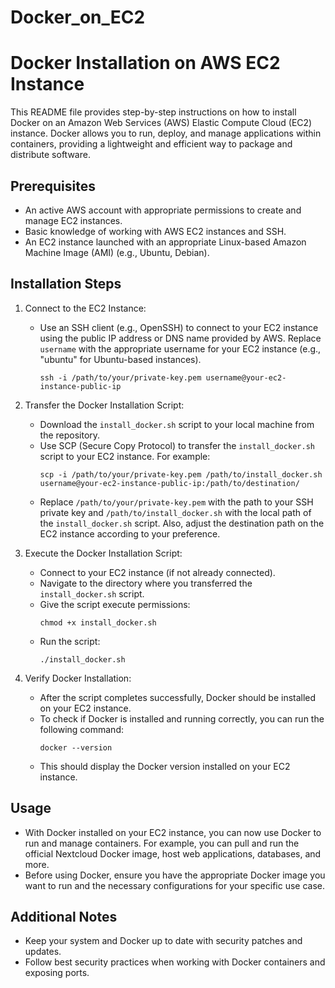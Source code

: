 # Docker_on_EC2
Docker Installation on AWS EC2 Instance
======================================

This README file provides step-by-step instructions on how to install Docker on an Amazon Web Services (AWS) Elastic Compute Cloud (EC2) instance. Docker allows you to run, deploy, and manage applications within containers, providing a lightweight and efficient way to package and distribute software.

Prerequisites
-------------
- An active AWS account with appropriate permissions to create and manage EC2 instances.
- Basic knowledge of working with AWS EC2 instances and SSH.
- An EC2 instance launched with an appropriate Linux-based Amazon Machine Image (AMI) (e.g., Ubuntu, Debian).

Installation Steps
------------------
1. Connect to the EC2 Instance:
   - Use an SSH client (e.g., OpenSSH) to connect to your EC2 instance using the public IP address or DNS name provided by AWS. Replace `username` with the appropriate username for your EC2 instance (e.g., "ubuntu" for Ubuntu-based instances).
     ```
     ssh -i /path/to/your/private-key.pem username@your-ec2-instance-public-ip
     ```

2. Transfer the Docker Installation Script:
   - Download the `install_docker.sh` script to your local machine from the repository.
   - Use SCP (Secure Copy Protocol) to transfer the `install_docker.sh` script to your EC2 instance. For example:
     ```
     scp -i /path/to/your/private-key.pem /path/to/install_docker.sh username@your-ec2-instance-public-ip:/path/to/destination/
     ```
   - Replace `/path/to/your/private-key.pem` with the path to your SSH private key and `/path/to/install_docker.sh` with the local path of the `install_docker.sh` script. Also, adjust the destination path on the EC2 instance according to your preference.

3. Execute the Docker Installation Script:
   - Connect to your EC2 instance (if not already connected).
   - Navigate to the directory where you transferred the `install_docker.sh` script.
   - Give the script execute permissions:
     ```
     chmod +x install_docker.sh
     ```
   - Run the script:
     ```
     ./install_docker.sh
     ```

4. Verify Docker Installation:
   - After the script completes successfully, Docker should be installed on your EC2 instance.
   - To check if Docker is installed and running correctly, you can run the following command:
     ```
     docker --version
     ```
   - This should display the Docker version installed on your EC2 instance.

Usage
-----
- With Docker installed on your EC2 instance, you can now use Docker to run and manage containers. For example, you can pull and run the official Nextcloud Docker image, host web applications, databases, and more.
- Before using Docker, ensure you have the appropriate Docker image you want to run and the necessary configurations for your specific use case.

Additional Notes
----------------
- Keep your system and Docker up to date with security patches and updates.
- Follow best security practices when working with Docker containers and exposing ports.


